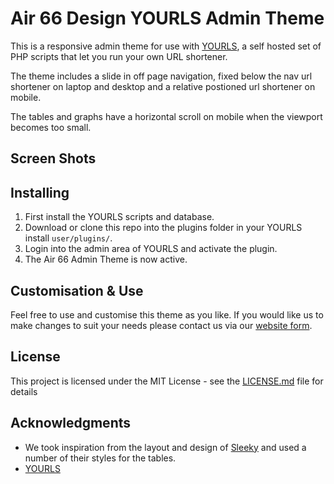 # Air 66 Design YOURLS Admin Theme

This is a responsive admin theme for use with [YOURLS](https://github.com/YOURLS/YOURLS), a self hosted set of PHP scripts that let you run your own URL shortener.

The theme includes a slide in off page navigation, fixed below the nav url shortener on laptop and desktop and a relative postioned url shortener on mobile.

The tables and graphs have a horizontal scroll on mobile when the viewport becomes too small.

## Screen Shots

## Installing

1. First install the YOURLS scripts and database.
2. Download or clone this repo into the plugins folder in your YOURLS install `user/plugins/`.
3. Login into the admin area of YOURLS and activate the plugin.
4. The Air 66 Admin Theme is now active.

## Customisation & Use

Feel free to use and customise this theme as you like. If you would like us to make changes to suit your needs please contact us via our [website form](https://air66design.com/contact).

## License

This project is licensed under the MIT License - see the [LICENSE.md](LICENSE.md) file for details

## Acknowledgments

* We took inspiration from the layout and design of [Sleeky](https://github.com/Flynntes/Sleeky) and used a number of their styles for the tables.
* [YOURLS](https://github.com/YOURLS/YOURLS)
